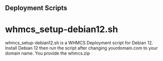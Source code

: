 ## Deployment Scripts
# whmcs_setup-debian12.sh
whmcs_setup-debian12.sh is a WHMCS Deployment script for Debian 12. Install Debian 12 then run the script after changing yourdomain.com to your domain name. You provide the whmcs.zip

